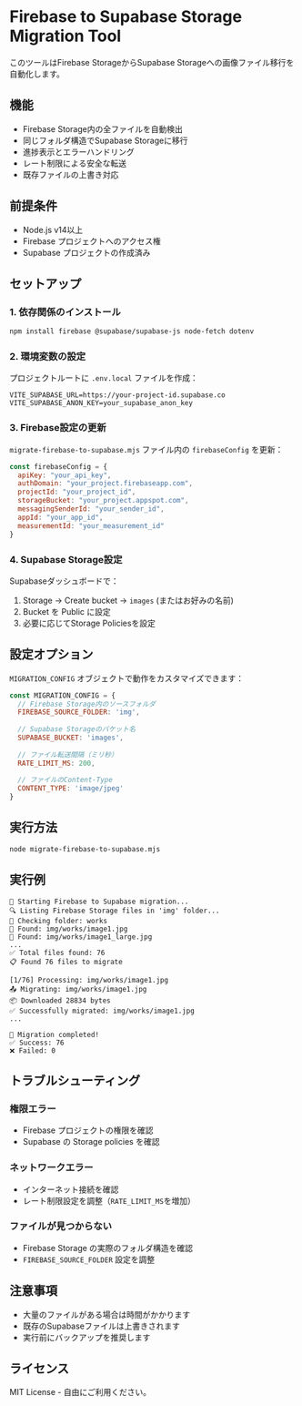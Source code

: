 # Firebase to Supabase Storage Migration Tool

このツールはFirebase StorageからSupabase Storageへの画像ファイル移行を自動化します。

## 機能

- Firebase Storage内の全ファイルを自動検出
- 同じフォルダ構造でSupabase Storageに移行
- 進捗表示とエラーハンドリング
- レート制限による安全な転送
- 既存ファイルの上書き対応

## 前提条件

- Node.js v14以上
- Firebase プロジェクトへのアクセス権
- Supabase プロジェクトの作成済み

## セットアップ

### 1. 依存関係のインストール

```bash
npm install firebase @supabase/supabase-js node-fetch dotenv
```

### 2. 環境変数の設定

プロジェクトルートに `.env.local` ファイルを作成：

```env
VITE_SUPABASE_URL=https://your-project-id.supabase.co
VITE_SUPABASE_ANON_KEY=your_supabase_anon_key
```

### 3. Firebase設定の更新

`migrate-firebase-to-supabase.mjs` ファイル内の `firebaseConfig` を更新：

```javascript
const firebaseConfig = {
  apiKey: "your_api_key",
  authDomain: "your_project.firebaseapp.com",
  projectId: "your_project_id",
  storageBucket: "your_project.appspot.com",
  messagingSenderId: "your_sender_id",
  appId: "your_app_id",
  measurementId: "your_measurement_id"
}
```

### 4. Supabase Storage設定

Supabaseダッシュボードで：

1. Storage → Create bucket → `images` (またはお好みの名前)
2. Bucket を Public に設定
3. 必要に応じてStorage Policiesを設定

## 設定オプション

`MIGRATION_CONFIG` オブジェクトで動作をカスタマイズできます：

```javascript
const MIGRATION_CONFIG = {
  // Firebase Storage内のソースフォルダ
  FIREBASE_SOURCE_FOLDER: 'img',
  
  // Supabase Storageのバケット名
  SUPABASE_BUCKET: 'images',
  
  // ファイル転送間隔（ミリ秒）
  RATE_LIMIT_MS: 200,
  
  // ファイルのContent-Type
  CONTENT_TYPE: 'image/jpeg'
}
```

## 実行方法

```bash
node migrate-firebase-to-supabase.mjs
```

## 実行例

```
🚀 Starting Firebase to Supabase migration...
🔍 Listing Firebase Storage files in 'img' folder...
📁 Checking folder: works
📄 Found: img/works/image1.jpg
📄 Found: img/works/image1_large.jpg
...
✅ Total files found: 76
📋 Found 76 files to migrate

[1/76] Processing: img/works/image1.jpg
📤 Migrating: img/works/image1.jpg
📦 Downloaded 28834 bytes
✅ Successfully migrated: img/works/image1.jpg
...

🎉 Migration completed!
✅ Success: 76
❌ Failed: 0
```

## トラブルシューティング

### 権限エラー
- Firebase プロジェクトの権限を確認
- Supabase の Storage policies を確認

### ネットワークエラー
- インターネット接続を確認
- レート制限設定を調整（`RATE_LIMIT_MS`を増加）

### ファイルが見つからない
- Firebase Storage の実際のフォルダ構造を確認
- `FIREBASE_SOURCE_FOLDER` 設定を調整

## 注意事項

- 大量のファイルがある場合は時間がかかります
- 既存のSupabaseファイルは上書きされます
- 実行前にバックアップを推奨します

## ライセンス

MIT License - 自由にご利用ください。